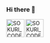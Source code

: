 ### Hi there 👋


[<img align="left" alt="SOKURI_CODE | LinkedIn" width="48px" src="https://img.icons8.com/color/48/000000/linkedin.png" />][linkedin]
[<img align="left" alt="SOKURI_CODE | Instagram" width="48px" src="https://img.icons8.com/color/48/000000/instagram-new--v2.png" />][instagram]

[linkedin]: https://www.linkedin.com/in/daeseon-kim-734194204/
[instagram]: https://www.instagram.com/dean_daeseon_kim/
